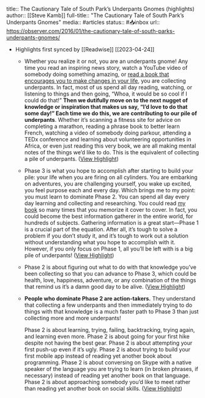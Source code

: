 title:: The Cautionary Tale of South Park’s Underpants Gnomes (highlights)
author:: [[Steve Kamb]]
full-title:: "The Cautionary Tale of South Park’s Underpants Gnomes"
media:: #articles
status:: #📥inbox 
url:: https://observer.com/2016/01/the-cautionary-tale-of-south-parks-underpants-gnomes/

- Highlights first synced by [[Readwise]] [[2023-04-24]]
	- Whether you realize it or not, you are an underpants gnome! Any time you read an inspiring news story, watch a YouTube video of somebody doing something amazing, or [read a book that encourages you to make changes in your life](http://www.amazon.com/Level-Your-Life-Adventure-Happiness/dp/1623365406/), you are collecting underpants. In fact, most of us spend all day reading, watching, or listening to things and then going, “Whoa, it would be so cool if I could do that!” **Then we dutifully move on to the next nugget of knowledge or inspiration that makes us say, “I’d love to do that some day!” Each time we do this, we are contributing to our pile of underpants**. Whether it’s scanning a fitness site for advice on completing a marathon, reading a phrase book to better learn French, watching a video of somebody doing parkour, attending a TEDx conference and learning about volunteering opportunities in Africa, or even just reading this very book, we are all making mental notes of the things we’d like to do. This is the equivalent of collecting a pile of underpants. ([View Highlight](https://read.readwise.io/read/01gyth9a6ktz7y1t7w14rqrv3s))
	- Phase 3 is what you hope to accomplish after starting to build your pile: your life when you are firing on all cylinders. You are embarking on adventures, you are challenging yourself, you wake up excited, you feel purpose each and every day. Which brings me to my point: you must learn to dominate Phase 2. You can spend all day every day learning and collecting and researching. You could read [my book](http://www.amazon.com/Level-Your-Life-Adventure-Happiness/dp/1623365406/) so many times that you memorize it cover to cover. In fact, you could become the best information gatherer in the entire world, for hundreds of subjects. Gathering information is a great start—Phase 1 is a crucial part of the equation. After all, it’s tough to solve a problem if you don’t study it, and it’s tough to work out a solution without understanding what you hope to accomplish with it. However, if you only focus on Phase 1, all you’ll be left with is a big pile of underpants! ([View Highlight](https://read.readwise.io/read/01gytha8tswttzmhqms43zfqmn))
	- Phase 2 is about figuring out what to do with that knowledge you’ve been collecting so that you can advance to Phase 3, which could be health, love, happiness, adventure, or any combination of the things that remind us it’s a damn good day to be alive. ([View Highlight](https://read.readwise.io/read/01gythan3fdq4yz8mz0m557skd))
	- **People who dominate Phase 2 are action-takers.** They understand that collecting a few underpants and then immediately trying to do things with that knowledge is a much faster path to Phase 3 than just collecting more and more underpants!
	  
	  Phase 2 is about learning, trying, failing, backtracking, trying again, and learning even more. Phase 2 is about going for your first hike despite not having the best gear. Phase 2 is about attempting your first push-up even if it’s ugly. Phase 2 is about trying to build your first mobile app instead of reading yet another book about programming. Phase 2 is about conversing on Skype with a native speaker of the language you are trying to learn (in broken phrases, if necessary) instead of reading yet another book on that language. Phase 2 is about approaching somebody you’d like to meet rather than reading yet another book on social skills. ([View Highlight](https://read.readwise.io/read/01gythbrzzcp5tjr864v415exk))